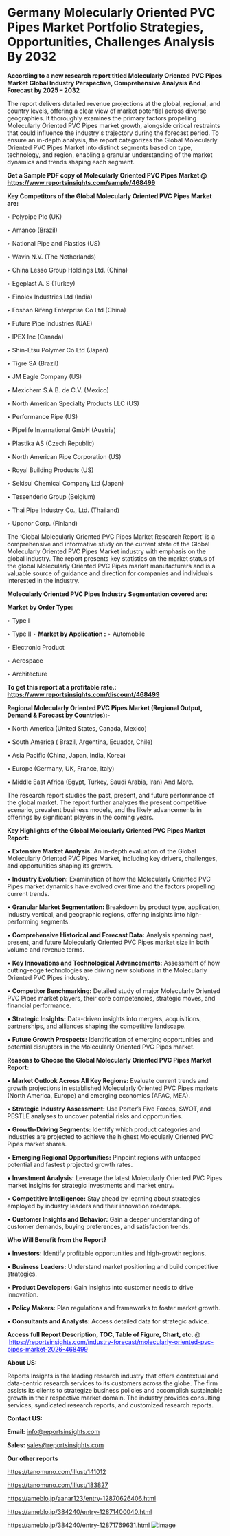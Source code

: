 # Germany Molecularly Oriented PVC Pipes Market Portfolio Strategies, Opportunities, Challenges Analysis By 2032

<strong>According to a new research report titled Molecularly Oriented PVC Pipes Market Global Industry Perspective, Comprehensive Analysis And Forecast by 2025 – 2032</strong>

The report delivers detailed revenue projections at the global, regional, and country levels, offering a clear view of market potential across diverse geographies. It thoroughly examines the primary factors propelling Molecularly Oriented PVC Pipes market growth, alongside critical restraints that could influence the industry's trajectory during the forecast period. To ensure an in-depth analysis, the report categorizes the Global Molecularly Oriented PVC Pipes Market into distinct segments based on type, technology, and region, enabling a granular understanding of the market dynamics and trends shaping each segment.

<strong>Get a Sample PDF copy of Molecularly Oriented PVC Pipes Market </strong><strong>@<a href=https://www.reportsinsights.com/sample/468499 style=color:#0000ff;> https://www.reportsinsights.com/sample/468499</a></strong></font>

<strong>Key Competitors of the Global Molecularly Oriented PVC Pipes Market are:</strong>

‣ Polypipe Plc (UK)

‣ Amanco (Brazil)

‣ National Pipe and Plastics (US)

‣ Wavin N.V. (The Netherlands)

‣ China Lesso Group Holdings Ltd. (China)

‣ Egeplast A. S (Turkey)

‣ Finolex Industries Ltd (India)

‣ Foshan Rifeng Enterprise Co Ltd (China)

‣ Future Pipe Industries (UAE)

‣ IPEX Inc (Canada)

‣ Shin-Etsu Polymer Co Ltd (Japan)

‣ Tigre SA (Brazil)

‣ JM Eagle Company (US)

‣ Mexichem S.A.B. de C.V. (Mexico)

‣ North American Specialty Products LLC (US)

‣ Performance Pipe (US)

‣ Pipelife International GmbH (Austria)

‣ Plastika AS (Czech Republic)

‣ North American Pipe Corporation (US)

‣ Royal Building Products (US)

‣ Sekisui Chemical Company Ltd (Japan)

‣ Tessenderlo Group (Belgium)

‣ Thai Pipe Industry Co., Ltd. (Thailand)

‣ Uponor Corp. (Finland)

The ‘Global Molecularly Oriented PVC Pipes Market Research Report’ is a comprehensive and informative study on the current state of the Global Molecularly Oriented PVC Pipes Market industry with emphasis on the global industry. The report presents key statistics on the market status of the global Molecularly Oriented PVC Pipes market manufacturers and is a valuable source of guidance and direction for companies and individuals interested in the industry.

<strong>Molecularly Oriented PVC Pipes Industry Segmentation covered are:</strong>

<strong>Market by Order Type: </strong>

‣ Type I

‣ Type II
‣ 
<strong>Market by Application :</strong>
‣ Automobile

‣ Electronic Product

‣ Aerospace

‣ Architecture

<strong>To get this report at a profitable rate.: <a href=https://www.reportsinsights.com/discount/468499 style=color:#0000ff;>https://www.reportsinsights.com/discount/468499</a></strong></font>

<strong>Regional Molecularly Oriented PVC Pipes Market (Regional Output, Demand &amp; Forecast by Countries):-</strong>

• North America (United States, Canada, Mexico)

• South America ( Brazil, Argentina, Ecuador, Chile)

• Asia Pacific (China, Japan, India, Korea)

• Europe (Germany, UK, France, Italy)

• Middle East Africa (Egypt, Turkey, Saudi Arabia, Iran) And More.

The research report studies the past, present, and future performance of the global market. The report further analyzes the present competitive scenario, prevalent business models, and the likely advancements in offerings by significant players in the coming years.

<strong>Key Highlights of the Global Molecularly Oriented PVC Pipes Market Report:</strong>

• <strong>Extensive Market Analysis:</strong> An in-depth evaluation of the Global Molecularly Oriented PVC Pipes Market, including key drivers, challenges, and opportunities shaping its growth.

• <strong>Industry Evolution:</strong> Examination of how the Molecularly Oriented PVC Pipes market dynamics have evolved over time and the factors propelling current trends.

• <strong>Granular Market Segmentation:</strong> Breakdown by product type, application, industry vertical, and geographic regions, offering insights into high-performing segments.

• <strong>Comprehensive Historical and Forecast Data:</strong> Analysis spanning past, present, and future Molecularly Oriented PVC Pipes market size in both volume and revenue terms.

• <strong>Key Innovations and Technological Advancements:</strong> Assessment of how cutting-edge technologies are driving new solutions in the Molecularly Oriented PVC Pipes industry.

• <strong>Competitor Benchmarking:</strong> Detailed study of major Molecularly Oriented PVC Pipes market players, their core competencies, strategic moves, and financial performance.

• <strong>Strategic Insights:</strong> Data-driven insights into mergers, acquisitions, partnerships, and alliances shaping the competitive landscape.

• <strong>Future Growth Prospects:</strong> Identification of emerging opportunities and potential disruptors in the Molecularly Oriented PVC Pipes market.

<strong>Reasons to Choose the Global Molecularly Oriented PVC Pipes Market Report:</strong>

• <strong>Market Outlook Across All Key Regions:</strong> Evaluate current trends and growth projections in established Molecularly Oriented PVC Pipes markets (North America, Europe) and emerging economies (APAC, MEA).

• <strong>Strategic Industry Assessment:</strong> Use Porter’s Five Forces, SWOT, and PESTLE analyses to uncover potential risks and opportunities.

• <strong>Growth-Driving Segments:</strong> Identify which product categories and industries are projected to achieve the highest Molecularly Oriented PVC Pipes market shares.

• <strong>Emerging Regional Opportunities:</strong> Pinpoint regions with untapped potential and fastest projected growth rates.

• <strong>Investment Analysis:</strong> Leverage the latest Molecularly Oriented PVC Pipes market insights for strategic investments and market entry.

• <strong>Competitive Intelligence:</strong> Stay ahead by learning about strategies employed by industry leaders and their innovation roadmaps.

• <strong>Customer Insights and Behavior:</strong> Gain a deeper understanding of customer demands, buying preferences, and satisfaction trends.

<strong>Who Will Benefit from the Report?</strong>

• <strong>Investors:</strong> Identify profitable opportunities and high-growth regions.

• <strong>Business Leaders:</strong> Understand market positioning and build competitive strategies.

• <strong>Product Developers:</strong> Gain insights into customer needs to drive innovation.

• <strong>Policy Makers:</strong> Plan regulations and frameworks to foster market growth.

• <strong>Consultants and Analysts:</strong> Access detailed data for strategic advice.
</ul>
<strong>Access full Report Description, TOC, Table of Figure, Chart, etc. </strong>@  <a href=https://reportsinsights.com/industry-forecast/molecularly-oriented-pvc-pipes-market-2026-468499 style=color:#0000ff;>https://reportsinsights.com/industry-forecast/molecularly-oriented-pvc-pipes-market-2026-468499</a></font>

<strong><strong>About US</strong>:</strong>

Reports Insights is the leading research industry that offers contextual and data-centric research services to its customers across the globe. The firm assists its clients to strategize business policies and accomplish sustainable growth in their respective market domain. The industry provides consulting services, syndicated research reports, and customized research reports.

<strong>Contact US:</strong>

<p class=""""><b>Email:</b> <a href=mailto:info@reportsinsights.com>info@reportsinsights.com</a></p>
<p class=""""><b>Sales:</b> <a href=mailto:sales@reportsinsights.com>sales@reportsinsights.com</a></p>

<strong>Our other reports</strong>

<a href=https://tanomuno.com/illust/141012>https://tanomuno.com/illust/141012</a>

<a href=https://tanomuno.com/illust/183827>https://tanomuno.com/illust/183827</a>

<a href=https://ameblo.jp/aanar123/entry-12870626406.html>https://ameblo.jp/aanar123/entry-12870626406.html</a>

<a href=https://ameblo.jp/384240/entry-12871400040.html>https://ameblo.jp/384240/entry-12871400040.html</a>

<a href=https://ameblo.jp/384240/entry-12871769631.html>https://ameblo.jp/384240/entry-12871769631.html</a>
![image](https://github.com/user-attachments/assets/73974c2c-4c82-4f05-9e79-001ed8dfee09)
